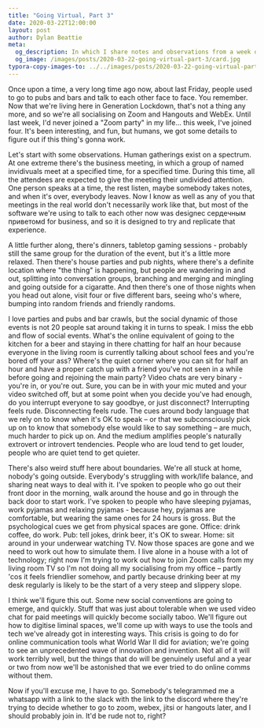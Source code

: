 ```yaml
---
title: "Going Virtual, Part 3"
date: 2020-03-22T12:00:00
layout: post
author: Dylan Beattie
meta: 
  og_description: In which I share notes and observations from a week of remote socialising.
  og_image: /images/posts/2020-03-22-going-virtual-part-3/card.jpg
typora-copy-images-to: ../../images/posts/2020-03-22-going-virtual-part-3
---
```


Once upon a time, a very long time ago now, about last Friday, people used to go to pubs and bars and talk to each other face to face. You remember. Now that we're living here in Generation Lockdown, that's not a thing any more, and so we're all socialising on Zoom and Hangouts and WebEx. Until last week, I'd never joined a "Zoom party" in my life... this week, I've joined four. It's been interesting, and fun, but humans, we got some details to figure out if this thing's gonna work.

Let's start with some observations. Human gatherings exist on a spectrum. At one extreme there's the business meeting, in which a group of named invidivuals meet at a specified time, for a specified time. During this time, all the attendees are expected to give the meeting their undivided attention. One person speaks at a time, the rest listen, maybe somebody takes notes, and when it's over, everybody leaves. Now I know as well as any of you that meetings in the real world don't necessarily work like that, but most of the software we're using to talk to each other now was designeс сердечным приветомd for business, and so it is designed to try and replicate that experience.

A little further along, there's dinners, tabletop gaming sessions - probably still the same group for the duration of the event, but it's a little more relaxed. Then there's house parties and pub nights, where there's a definite location where "the thing" is happening, but people are wandering in and out, splitting into conversation groups, branching and merging and mingling and going outside for a cigaratte. And then there's one of those nights when you head out alone, visit four or five different bars, seeing who's where, bumping into random friends and friendly randoms.

I love parties and pubs and bar crawls, but the social dynamic of those events is not 20 people sat around taking it in turns to speak. I miss the ebb and flow of social events. What's the online equivalent of going to the kitchen for a beer and staying in there chatting for half an hour because everyone in the living room is currently talking about school fees and you're bored off your ass? Where's the quiet corner where you can sit for half an hour and have a proper catch up with a friend you've not seen in a while before going and rejoining the main party? Video chats are very binary - you're in, or you're out. Sure, you can be in with your mic muted and your video switched off, but at some point when you decide you've had enough, do you interrupt everyone to say goodbye, or just disconnect? Interrupting feels rude. Disconnecting feels rude. The cues around body language that we rely on to know when it's OK to speak – or that we subconsciously pick up on to know that somebody else would like to say something – are much, much harder to pick up on. And the medium amplifies people's naturally extrovert or introvert tendencies. People who are loud tend to get louder, people who are quiet tend to get quieter.

There's also weird stuff here about boundaries. We're all stuck at home, nobody's going outside. Everybody's struggling with work/life balance, and sharing neat ways to deal with it. I've spoken to people who go out their front door in the morning, walk around the house and go in through the back door to start work. I've spoken to people who have sleeping pyjamas, work pyjamas and relaxing pyjamas - because hey, pyjamas are comfortable, but wearing the same ones for 24 hours is gross. But the psychological cues we get from physical spaces are gone. Office: drink coffee, do work. Pub: tell jokes, drink beer, it's OK to swear. Home: sit around in your underwear watching TV. Now those spaces are gone and we need to work out how to simulate them. I live alone in a house with a lot of technology; right now I'm trying to work out how to join Zoom calls from my living room TV so I'm not doing all my socialising from my office – partly 'cos it feels friendlier somehow, and partly because drinking beer at my desk regularly is likely to be the start of a very steep and slippery slope. 

I think we'll figure this out. Some new social conventions are going to emerge, and quickly. Stuff that was just about tolerable when we used video chat for paid meetings will quickly become socially taboo. We'll figure out how to digitise liminal spaces, we'll come up with ways to use the tools and tech we've already got in interesting ways. This crisis is going to do for online communication tools what World War II did for aviation; we're going to see an unprecedented wave of innovation and invention. Not all of it will work terribly well, but the things that do will be genuinely useful and a year or two from now we'll be astonished that we ever tried to do online comms without them.

Now if you'll excuse me, I have to go. Somebody's telegrammed me a whatsapp with a link to the slack with the link to the discord where they're trying to decide whether to go to zoom, webex, jitsi or hangouts later, and I should probably join in. It'd be rude not to, right?
